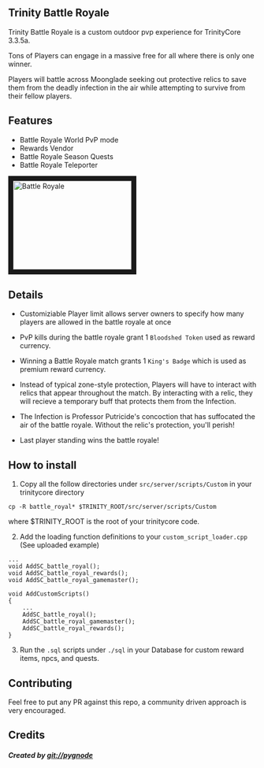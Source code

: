 Trinity Battle Royale
---------------------


Trinity Battle Royale is a custom outdoor pvp experience for TrinityCore 3.3.5a. 

Tons of Players can engage in a massive free for all where there is only one winner. 

Players will battle across Moonglade seeking out protective relics to save them from the deadly infection in the air while attempting to survive from their fellow players. 




Features
----------

- Battle Royale World PvP mode
- Rewards Vendor
- Battle Royale Season Quests
- Battle Royale Teleporter

<a href="http://www.youtube.com/watch?feature=player_embedded&v=vsTW7kQ1CNc
" target="_blank"><img src="http://img.youtube.com/vi/vsTW7kQ1CNc/0.jpg" 
alt="Battle Royale" width="240" height="180" border="10" /></a>


Details
--------

- Customiziable Player limit allows server owners to specify how many players are allowed in the battle royale at once

- PvP kills during the battle royale grant 1 `Bloodshed Token` used as reward currency. 

- Winning a Battle Royale match grants 1 `King's Badge` which is used as premium reward currency.

- Instead of typical zone-style protection, Players will have to interact with relics that appear throughout the match. By interacting with a relic, they will recieve a temporary buff that protects them from the Infection.

- The Infection is Professor Putricide's concoction that has suffocated the air of the battle royale. Without the relic's protection, you'll perish!

- Last player standing wins the battle royale!


How to install
----------------


1. Copy all the follow directories under `src/server/scripts/Custom` in your trinitycore directory

```
cp -R battle_royal* $TRINITY_ROOT/src/server/scripts/Custom
```


where $TRINITY_ROOT is the root of your trinitycore code.

2. Add the loading function definitions to your `custom_script_loader.cpp` (See uploaded example)

```
...
void AddSC_battle_royal();
void AddSC_battle_royal_rewards();
void AddSC_battle_royal_gamemaster();

void AddCustomScripts()
{
    ...
    AddSC_battle_royal();
    AddSC_battle_royal_gamemaster();
    AddSC_battle_royal_rewards();
}
```

3. Run the `.sql` scripts under `./sql` in your Database for custom reward items, npcs, and quests.



Contributing
--------------

Feel free to put any PR against this repo, a community driven approach is very encouraged.


Credits
--------

##### Created by [git://pygnode](https://github.com/pygnode/)
